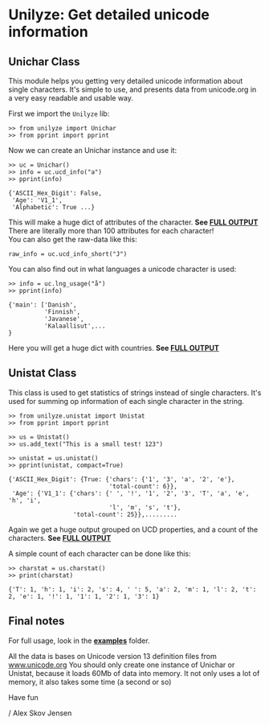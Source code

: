 # Unilyze: Get detailed unicode information

## Unichar Class
This module helps you getting very detailed unicode information about single characters.
It's simple to use, and presents data from unicode.org in a very easy readable and usable way.

First we import the `Unilyze` lib:
```
>> from unilyze import Unichar
>> from pprint import pprint
```
Now we can create an Unichar instance and use it:
```
>> uc = Unichar()
>> info = uc.ucd_info("a")
>> pprint(info)

{'ASCII_Hex_Digit': False,
 'Age': 'V1_1',
 'Alphabetic': True ...}
```
This will make a huge dict of attributes of the character. **See [FULL OUTPUT](https://github.com/x821938/unilyze/blob/master/docs/unichar_info.md)**
There are literally more than 100 attributes for each character!  
You can also get the raw-data like this:
```
raw_info = uc.ucd_info_short("J")
```
You can also find out in what languages a unicode character is used:
```
>> info = uc.lng_usage("å")
>> pprint(info)

{'main': ['Danish',
          'Finnish',
          'Javanese',
          'Kalaallisut',...
}
```
Here you will get a huge dict with countries. **See [FULL OUTPUT](https://github.com/x821938/unilyze/blob/master/docs/unichar_usage.md)**
## Unistat Class

This class is used to get statistics of strings instead of single characters. It's used for summing op
information of each single character in the string.

```
>> from unilyze.unistat import Unistat
>> from pprint import pprint

>> us = Unistat()
>> us.add_text("This is a small test! 123")

>> unistat = us.unistat()
>> pprint(unistat, compact=True)

{'ASCII_Hex_Digit': {True: {'chars': {'1', '3', 'a', '2', 'e'},
                            'total-count': 6}},
 'Age': {'V1_1': {'chars': {' ', '!', '1', '2', '3', 'T', 'a', 'e', 'h', 'i',   
                            'l', 'm', 's', 't'},
                  'total-count': 25}},.........
```
Again we get a huge output grouped on UCD properties, and a count of the characters. 
**See [FULL OUTPUT](https://github.com/x821938/unilyze/blob/master/docs/unistat_info.md)**

A simple count of each character can be done like this:
```
>> charstat = us.charstat()
>> print(charstat)

{'T': 1, 'h': 1, 'i': 2, 's': 4, ' ': 5, 'a': 2, 'm': 1, 'l': 2, 't': 2, 'e': 1, '!': 1, '1': 1, '2': 1, '3': 1}
```

## Final notes
For full usage, look in the **[examples](https://github.com/x821938/unilyze/tree/master/examples)** folder.  

All the data is bases on Unicode version 13 definition files from www.unicode.org 
You should only create one instance of Unichar or Unistat, because it loads 60Mb of data into memory. 
It not only uses a lot of memory, it also takes some time (a second or so)

Have fun

/ Alex Skov Jensen